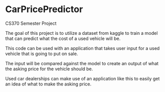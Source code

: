 # CarPricePredictor
CS370 Semester Project

The goal of this project is to utilize a dataset from kaggle to train a model that can predict what the cost of a used vehicle will be.

This code can be used with an application that takes user input for a used vehicle that is going to put on sale.

The input will be compared against the model to create an output of what the asking price for the vehicle should be.

Used car dealerships can make use of an application like this to easily get an idea of what to make the asking price.
